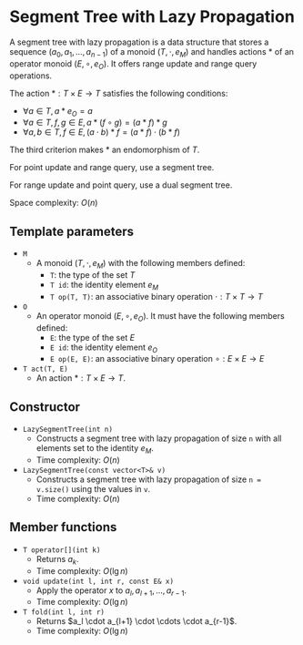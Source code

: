 # Segment Tree with Lazy Propagation

A segment tree with lazy propagation is a data structure that stores a sequence $(a_0, a_1, \dots, a_{n-1})$ of a monoid $(T, \cdot, e_M)$ and handles actions $*$ of an operator monoid $(E, \circ, e_O)$. It offers range update and range query operations.

The action $*: T \times E \rightarrow T$ satisfies the following conditions:
- $\forall a \in T, a * e_O = a$
- $\forall a \in T, f, g \in E, a * (f \circ g) = (a * f) * g$
- $\forall a, b \in T, f \in E, (a \cdot b) * f = (a * f) \cdot (b * f)$

The third criterion makes $*$ an endomorphism of $T$.

For point update and range query, use a segment tree.

For range update and point query, use a dual segment tree.

Space complexity: $O(n)$

## Template parameters

- `M`
    - A monoid $(T, \cdot, e_M)$ with the following members defined:
        - `T`: the type of the set $T$
        - `T id`: the identity element $e_M$
        - `T op(T, T)`: an associative binary operation $\cdot: T \times T \rightarrow T$
- `O`
    - An operator monoid $(E, \circ, e_O)$. It must have the following members defined:
        - `E`: the type of the set $E$
        - `E id`: the identity element $e_O$
        - `E op(E, E)`: an associative binary operation $\circ: E \times E \rightarrow E$
- `T act(T, E)`
    - An action $*: T \times E \rightarrow T$.

## Constructor

- `LazySegmentTree(int n)`
    - Constructs a segment tree with lazy propagation of size `n` with all elements set to the identity $e_M$.
    - Time complexity: $O(n)$
- `LazySegmentTree(const vector<T>& v)`
    - Constructs a segment tree with lazy propagation of size `n = v.size()` using the values in `v`.
    - Time complexity: $O(n)$

## Member functions

- `T operator[](int k)`
    - Returns $a_k$.
    - Time complexity: $O(\lg n)$
- `void update(int l, int r, const E& x)`
    - Apply the operator $x$ to $a_l, a_{l+1}, \dots, a_{r-1}$.
    - Time complexity: $O(\lg n)$
- `T fold(int l, int r)`
    - Returns $a_l \cdot a_{l+1} \cdot \cdots \cdot a_{r-1}\$.
    - Time complexity: $O(\lg n)$